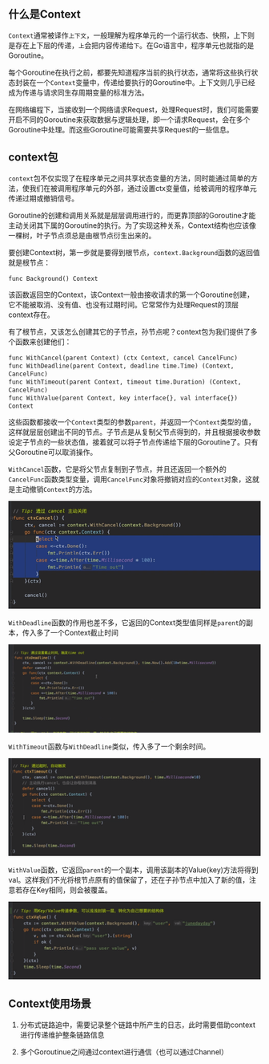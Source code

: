## 什么是Context

`Context`通常被译作`上下文`，一般理解为程序单元的一个运行状态、快照，上下则是存在上下层的传递，`上`会把内容传递给`下`。在Go语言中，程序单元也就指的是Goroutine。

每个Goroutine在执行之前，都要先知道程序当前的执行状态，通常将这些执行状态封装在一个`Context`变量中，传递给要执行的Goroutine中。上下文则几乎已经成为传递与请求同生存周期变量的标准方法。

在网络编程下，当接收到一个网络请求Request，处理Request时，我们可能需要开启不同的Goroutine来获取数据与逻辑处理，即一个请求Request，会在多个Goroutine中处理。而这些Goroutine可能需要共享Request的一些信息。

## context包

`context`包不仅实现了在程序单元之间共享状态变量的方法，同时能通过简单的方法，使我们在被调用程序单元的外部，通过设置ctx变量值，给被调用的程序单元传递过期或撤销信号。

Goroutine的创建和调用关系就是层层调用进行的，而更靠顶部的Goroutine才能主动关闭其下属的Goroutine的执行。为了实现这种关系，Context结构也应该像一棵树，叶子节点须总是由根节点衍生出来的。

要创建Context树，第一步就是要得到根节点，`context.Background`函数的返回值就是根节点：

```
func Background() Context
```

该函数返回空的Context，该Context一般由接收请求的第一个Goroutine创建，它不能被取消、没有值、也没有过期时间。它常常作为处理Request的顶层context存在。

有了根节点，又该怎么创建其它的子节点，孙节点呢？context包为我们提供了多个函数来创建他们：

```
func WithCancel(parent Context) (ctx Context, cancel CancelFunc)
func WithDeadline(parent Context, deadline time.Time) (Context, CancelFunc)
func WithTimeout(parent Context, timeout time.Duration) (Context, CancelFunc)
func WithValue(parent Context, key interface{}, val interface{}) Context
```

这些函数都接收一个`Context`类型的参数`parent`，并返回一个`Context`类型的值，这样就层层创建出不同的节点。子节点是从复制父节点得到的，并且根据接收参数设定子节点的一些状态值，接着就可以将子节点传递给下层的Goroutine了。只有父Goroutine可以取消操作。

`WithCancel`函数，它是将父节点复制到子节点，并且还返回一个额外的`CancelFunc`函数类型变量，调用`CancelFunc`对象将撤销对应的`Context`对象，这就是主动撤销`Context`的方法。

![image-20210316134752178](../img/image-20210316134752178.png)

`WithDeadline`函数的作用也差不多，它返回的Context类型值同样是`parent`的副本，传入多了一个Context截止时间

![image-20210316135417843](../img/image-20210316135417843.png)



`WithTimeout`函数与`WithDeadline`类似，传入多了一个剩余时间。

![image-20210316135153324](../img/image-20210316135153324.png)

`WithValue`函数，它返回`parent`的一个副本，调用该副本的Value(key)方法将得到val。这样我们不光将根节点原有的值保留了，还在子孙节点中加入了新的值，注意若存在Key相同，则会被覆盖。

![image-20210316141159399](../img/image-20210316141159399.png)



## Context使用场景

1. 分布式链路追中，需要记录整个链路中所产生的日志，此时需要借助context进行传递维护整条链路信息

2. 多个Goroutinue之间通过context进行通信（也可以通过Channel）

